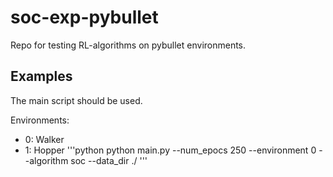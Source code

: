 # soc-exp-pybullet
Repo for testing RL-algorithms on pybullet environments.



## Examples

The main script should be used.

Environments:
- 0: Walker
- 1: Hopper
'''python
python main.py --num_epocs 250 --environment 0 --algorithm soc --data_dir ./
'''
